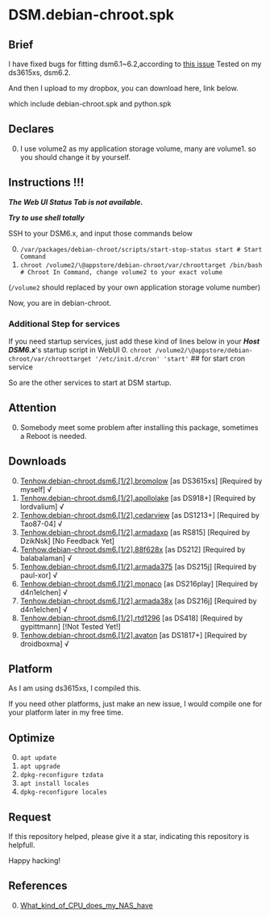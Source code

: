 # DSM.debian-chroot.spk
## Brief
I have fixed bugs for fitting dsm6.1~6.2,according to [this issue](https://github.com/SynoCommunity/spksrc/issues/1910)
Tested on my ds3615xs, dsm6.2.

And then I upload to my dropbox, you can download here, link below.

which include debian-chroot.spk and python.spk

## Declares
0. I use volume2 as my application storage volume, many are volume1. so you should change it by yourself.

## Instructions !!!
***The Web UI Status Tab is not available.***

***Try to use shell totally***

SSH to your DSM6.x, and input those commands below

0. `/var/packages/debian-chroot/scripts/start-stop-status start # Start Command`
1. `chroot /volume2/\@appstore/debian-chroot/var/chroottarget /bin/bash # Chroot In Command, change volume2 to your exact volume`

(`/volume2` should replaced by your own application storage volume number)

Now, you are in debian-chroot.

### Additional Step for services
If you need startup services, just add these kind of lines below in your ***Host DSM6.x***'s startup script in WebUI
0. `chroot /volume2/\@appstore/debian-chroot/var/chroottarget '/etc/init.d/cron' 'start'` ## for start cron service

So are the other services to start at DSM startup.

## Attention
0. Somebody meet some problem after installing this package, sometimes a Reboot is needed.

## Downloads
0. [Tenhow.debian-chroot.dsm6.[1/2].bromolow](https://www.dropbox.com/s/r4udr737knvv3jo/tenhow.debian-chroot.dsm6.%5B1%3A2%5D.bromolow.zip?dl=0) [as DS3615xs] [Required by myself] √
0. [Tenhow.debian-chroot.dsm6.[1/2].apollolake](https://www.dropbox.com/s/aef5a6a70tparbc/tenhow.debian-chroot.dsm6.%5B1%3A2%5D.apollolake.zip?dl=0) [as DS918+] [Required by lordvalium] √
0. [Tenhow.debian-chroot.dsm6.[1/2].cedarview](https://www.dropbox.com/s/85kzm6pgm90imnr/tenhow.debian-chroot.dsm6.%5B1%3A2%5D.cedarview.zip?dl=0) [as DS1213+] [Required by Tao87-04] √
0. [Tenhow.debian-chroot.dsm6.[1/2].armadaxp](https://www.dropbox.com/s/04ivz8nfztg2fe9/tenhow.debian-chroot.dsm6.%5B1%3A2%5D.armadaxp.zip?dl=0) [as RS815] [Required by DzikNsk] [No Feedback Yet]
0. [Tenhow.debian-chroot.dsm6.[1/2].88f628x](https://www.dropbox.com/s/w4psq4m4dgpdy4m/tenhow.debian-chroot.dsm6.%5B1%3A2%5D.88f628x.zip?dl=0) [as DS212] [Required by balabalaman] √
0. [Tenhow.debian-chroot.dsm6.[1/2].armada375](https://www.dropbox.com/s/6oc6ioc2c7abqti/tenhow.debian-chroot.dsm6.%5B1%3A2%5D.rtd1296.zip?dl=0) [as DS215j] [Required by paul-xor] √
0. [Tenhow.debian-chroot.dsm6.[1/2].monaco](https://www.dropbox.com/s/3a6ocgfvdshzixr/tenhow.debian-chroot.dsm6.%5B1%3A2%5D.monaco.zip?dl=0) [as DS216play] [Required by d4n1elchen] √
0. [Tenhow.debian-chroot.dsm6.[1/2].armada38x](https://www.dropbox.com/s/71p8e49dwbuv3zu/tenhow.debian-chroot.dsm6.%5B1%3A2%5D.armada38x.zip?dl=0) [as DS216j] [Required by d4n1elchen] √
0. [Tenhow.debian-chroot.dsm6.[1/2].rtd1296](https://www.dropbox.com/s/6oc6ioc2c7abqti/tenhow.debian-chroot.dsm6.%5B1%3A2%5D.rtd1296.zip?dl=0) [as DS418] [Required by gypittmann] [!Not Tested Yet!] 
0. [Tenhow.debian-chroot.dsm6.[1/2].avaton](https://www.dropbox.com/s/qroxml7bi7xy2oq/tenhow.debian-chroot.dsm6.%5B1%3A2%5D.avoton.zip?dl=0) [as DS1817+] [Required by droidboxma] √




## Platform
As I am using ds3615xs, I compiled this.

If you need other platforms, just make an new issue, I would compile one for your platform later in my free time.

## Optimize
0. `apt update`
0. `apt upgrade`
0. `dpkg-reconfigure tzdata`
0. `apt install locales`
0. `dpkg-reconfigure locales`

## Request
If this repository helped, please give it a star, indicating this repository is helpfull.

Happy hacking! 

## References
0. [What_kind_of_CPU_does_my_NAS_have](https://www.synology.com/zh-tw/knowledgebase/DSM/tutorial/General/What_kind_of_CPU_does_my_NAS_have)

